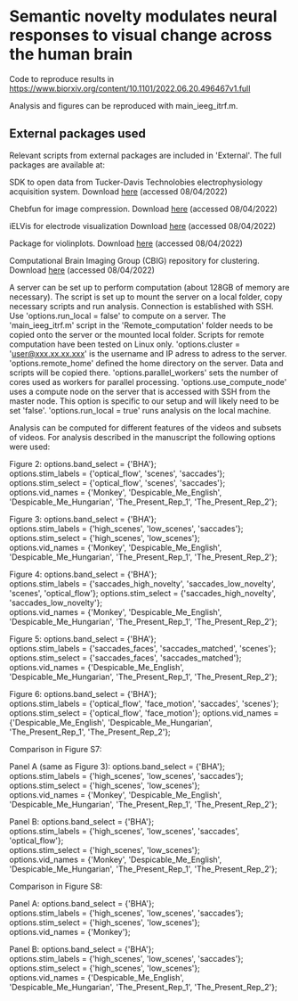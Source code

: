 # Semantic novelty modulates neural responses to visual change across the human brain
Code to reproduce results in https://www.biorxiv.org/content/10.1101/2022.06.20.496467v1.full

Analysis and figures can be reproduced with main_ieeg_itrf.m.

## External packages used 
Relevant scripts from external packages are included in 'External'. The full packages are available at:

SDK to open data from Tucker-Davis Technolobies electrophysiology acquisition system. Download [here](https://www.tdt.com/docs/sdk/offline-data-analysis/offline-data-matlab/getting-started/) (accessed 08/04/2022) 

Chebfun for image compression. Download [here](https://www.chebfun.org/download/) (accessed 08/04/2022) 

iELVis for electrode visualization Download [here](http://ielvis.pbworks.com/w/page/117734730/Installing%20iELVis) (accessed 08/04/2022) 

Package for violinplots. Download [here](https://github.com/bastibe/Violinplot-Matlab) (accessed 08/04/2022) 

Computational Brain Imaging Group (CBIG) repository for clustering. Download [here](https://github.com/ThomasYeoLab/CBIG) (accessed 08/04/2022) 

A server can be set up to perform computation (about 128GB of memory are necessary). The script is set up to mount the server on a local 
folder, copy necessary scripts and run analysis. Connection is established with SSH. Use 'options.run_local = false' to compute on a server.
The 'main_ieeg_itrf.m' script in the 'Remote_computation' folder needs to be copied onto the server or the mounted local folder. Scripts for
remote computation have been tested on Linux only. 
'options.cluster = 'user@xxx.xx.xx.xxx' is the username and IP adress to adress to the server. 'options.remote_home' defined the home directory
on the server. Data and scripts will be copied there. 
'options.parallel_workers' sets the number of cores used as workers for parallel processing. 
'options.use_compute_node' uses a compute node on the server that is accessed with SSH from the master node. This option is specific to our 
setup and will likely need to be set 'false'. 
'options.run_local = true' runs analysis on the local machine. 

Analysis can be computed for different features of the videos and subsets of videos. For analysis described in the manuscript the following options were used: 

Figure 2: 
options.band_select = {'BHA'};                                               
options.stim_labels = {'optical_flow', 'scenes', 'saccades'};                      
options.stim_select = {'optical_flow', 'scenes', 'saccades'};                       
options.vid_names = {'Monkey', 'Despicable_Me_English', 'Despicable_Me_Hungarian', 'The_Present_Rep_1', 'The_Present_Rep_2'};

Figure 3: 
options.band_select = {'BHA'};                                               
options.stim_labels = {'high_scenes', 'low_scenes', 'saccades'};   
options.stim_select = {'high_scenes', 'low_scenes'};                
options.vid_names = {'Monkey', 'Despicable_Me_English', 'Despicable_Me_Hungarian', 'The_Present_Rep_1', 'The_Present_Rep_2'};

Figure 4: 
options.band_select = {'BHA'};                                               
options.stim_labels = {'saccades_high_novelty', 'saccades_low_novelty', 'scenes', 'optical_flow'}; 
options.stim_select = {'saccades_high_novelty', 'saccades_low_novelty'};          
options.vid_names = {'Monkey', 'Despicable_Me_English', 'Despicable_Me_Hungarian', 'The_Present_Rep_1', 'The_Present_Rep_2'};

Figure 5: 
options.band_select = {'BHA'};                                               
options.stim_labels = {'saccades_faces', 'saccades_matched', 'scenes'}; 
options.stim_select = {'saccades_faces', 'saccades_matched'};   
options.vid_names = {'Despicable_Me_English', 'Despicable_Me_Hungarian', 'The_Present_Rep_1', 'The_Present_Rep_2'};

Figure 6:
options.band_select = {'BHA'};                                               
options.stim_labels = {'optical_flow', 'face_motion', 'saccades', 'scenes'}; 
options.stim_select = {'optical_flow', 'face_motion'};
options.vid_names = {'Despicable_Me_English', 'Despicable_Me_Hungarian', 'The_Present_Rep_1', 'The_Present_Rep_2'};

Comparison in Figure S7:

Panel A (same as Figure 3):
options.band_select = {'BHA'};                                               
options.stim_labels = {'high_scenes', 'low_scenes', 'saccades'};   
options.stim_select = {'high_scenes', 'low_scenes'};                
options.vid_names = {'Monkey', 'Despicable_Me_English', 'Despicable_Me_Hungarian', 'The_Present_Rep_1', 'The_Present_Rep_2'};

Panel B:
options.band_select = {'BHA'};                                               
options.stim_labels = {'high_scenes', 'low_scenes', 'saccades', 'optical_flow'};   
options.stim_select = {'high_scenes', 'low_scenes'};                
options.vid_names = {'Monkey', 'Despicable_Me_English', 'Despicable_Me_Hungarian', 'The_Present_Rep_1', 'The_Present_Rep_2'};

Comparison in Figure S8:

Panel A:
options.band_select = {'BHA'};                                               
options.stim_labels = {'high_scenes', 'low_scenes', 'saccades'};   
options.stim_select = {'high_scenes', 'low_scenes'};                
options.vid_names = {'Monkey'};

Panel B:
options.band_select = {'BHA'};                                               
options.stim_labels = {'high_scenes', 'low_scenes', 'saccades'};   
options.stim_select = {'high_scenes', 'low_scenes'};                
options.vid_names = {'Despicable_Me_English', 'Despicable_Me_Hungarian', 'The_Present_Rep_1', 'The_Present_Rep_2'};


